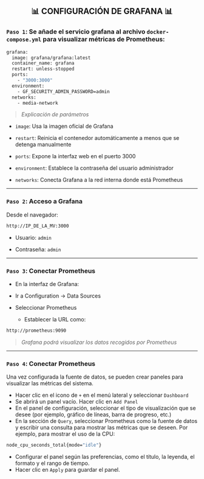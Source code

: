<h2 align="center"> 📊 CONFIGURACIÓN DE GRAFANA 📊 </h2>

### `Paso 1`: Se añade el servicio grafana al archivo `docker-compose.yml` para visualizar métricas de Prometheus:

```bash
grafana:
  image: grafana/grafana:latest
  container_name: grafana
  restart: unless-stopped
  ports:
    - "3000:3000"
  environment:
    - GF_SECURITY_ADMIN_PASSWORD=admin
  networks:
    - media-network
```

> *Explicación de parámetros*

- `image`: Usa la imagen oficial de Grafana

- `restart`: Reinicia el contenedor automáticamente a menos que se detenga manualmente 

- `ports`: Expone la interfaz web en el puerto 3000

- `environment`: Establece la contraseña del usuario administrador

- `networks`: Conecta Grafana a la red interna donde está Prometheus

---

### `Paso 2`: Acceso a Grafana
Desde el navegador:

```bash
http://IP_DE_LA_MV:3000
```

- Usuario: `admin`

- Contraseña: `admin`

---

### `Paso 3`: Conectar Prometheus

- En la interfaz de Grafana:

- Ir a Configuration → Data Sources

- Seleccionar Prometheus

    - Establecer la URL como:

```bash
http://prometheus:9090
```

> *Grafana podrá visualizar los datos recogidos por Prometheus*

---

### `Paso 4`: Conectar Prometheus

Una vez configurada la fuente de datos, se pueden crear paneles para visualizar las métricas del sistema.

- Hacer clic en el icono de `+` en el menú lateral y seleccionar `Dashboard`
- Se abrirá un panel vacío. Hacer clic en `Add Panel`
- En el panel de configuración, seleccionar el tipo de visualización que se desee (por ejemplo, gráfico de líneas, barra de progreso, etc.)
- En la sección de `Query`, seleccionar Prometheus como la fuente de datos y escribir una consulta para mostrar las métricas que se deseen. Por ejemplo, para mostrar el uso de la CPU:

```bash
node_cpu_seconds_total{mode="idle"}
```
- Configurar el panel según las preferencias, como el título, la leyenda, el formato y el rango de tiempo.
- Hacer clic en `Apply` para guardar el panel.
